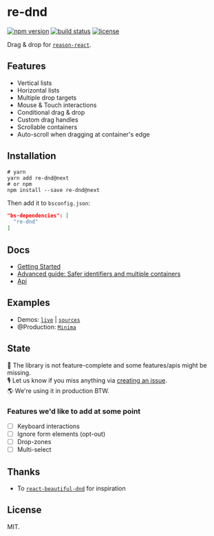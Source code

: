 # re-dnd

[![npm version](https://img.shields.io/npm/v/re-dnd.svg?style=flat-square)](https://www.npmjs.com/package/re-dnd)
[![build status](https://img.shields.io/travis/alexfedoseev/re-dnd/master.svg?style=flat-square)](https://travis-ci.org/alexfedoseev/re-dnd)
[![license](https://img.shields.io/npm/l/re-dnd.svg?style=flat-square)](https://www.npmjs.com/package/re-dnd)

Drag & drop for [`reason-react`](https://reasonml.github.io/reason-react/).

## Features
* Vertical lists
* Horizontal lists
* Multiple drop targets
* Mouse & Touch interactions
* Conditional drag & drop
* Custom drag handles
* Scrollable containers
* Auto-scroll when dragging at container's edge

## Installation

```shell
# yarn
yarn add re-dnd@next
# or npm
npm install --save re-dnd@next
```

Then add it to `bsconfig.json`:

```json
"bs-dependencies": [
  "re-dnd"
]
```

## Docs
* [Getting Started](./docs/01-GettingStartedGuide.md)
* [Advanced guide: Safer identifiers and multiple containers](./docs/02-SaferIdentifiersAndMultipleContainersGuide.md)
* [Api](./docs/03-Api.md)

## Examples
* Demos: [`live`](https://re-dnd.now.sh) | [`sources`](./examples)
* @Production: [`Minima`](https://minima.app)

## State
🚧 The library is not feature-complete and some features/apis might be missing.<br>
🎙 Let us know if you miss anything via [creating an issue](issues/new).<br>
🌎 We're using it in production BTW.


### Features we'd like to add at some point
- [ ] Keyboard interactions
- [ ] Ignore form elements (opt-out)
- [ ] Drop-zones
- [ ] Multi-select

## Thanks
* To [`react-beautiful-dnd`](https://github.com/atlassian/react-beautiful-dnd) for inspiration

## License
MIT.
